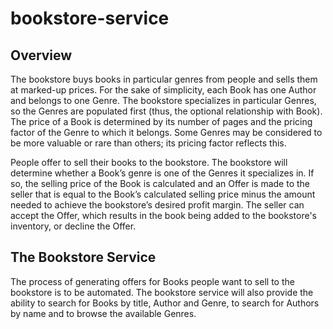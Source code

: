 # bookstore-service
## Overview
The bookstore buys books in particular genres from people and sells them at marked-up prices. For the sake of simplicity, 
each Book has one Author and belongs to one Genre. The bookstore specializes in particular Genres, so the Genres are 
populated first (thus, the optional relationship with Book). The price of a Book is determined by its number of pages and 
the pricing factor of the Genre to which it belongs. Some Genres may be considered to be more valuable or rare than others; 
its pricing factor reflects this.

People offer to sell their books to the bookstore. The bookstore will determine whether a Book’s genre is one of the Genres 
it specializes in. If so, the selling price of the Book is calculated and an Offer is made to the seller that is equal to the 
Book’s calculated selling price minus the amount needed to achieve the bookstore’s desired profit margin. The seller can
accept the Offer, which results in the book being added to the bookstore's inventory, or decline the Offer.

## The Bookstore Service
The process of generating offers for Books people want to sell to the bookstore is to be automated. The bookstore service 
will also provide the ability to search for Books by title, Author and Genre, to search for Authors by name and to browse 
the available Genres.